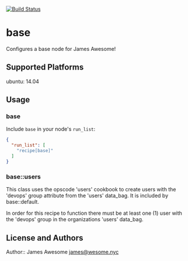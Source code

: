 [![Build Status](https://travis-ci.org/JamesAwesome/jamesawesome-base.svg?branch=master)](https://travis-ci.org/JamesAwesome/jamesawesome-base)
# base

Configures a base node for James Awesome!

## Supported Platforms

ubuntu: 14.04

## Usage

### base

Include `base` in your node's `run_list`:

```json
{
  "run_list": [
    "recipe[base]"
  ]
}
```

### base::users

This class uses the opscode 'users' cookbook to create users with the 'devops' group attribute
from the 'users' data_bag. It is included by base::default. 

In order for this recipe to function there must be at least one (1) user with the 'devops' group 
in the organizations 'users' data_bag.

## License and Authors

Author:: James Awesome <james@wesome.nyc>
